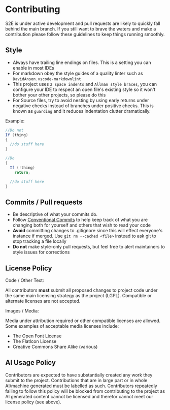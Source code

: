 # Contributing

S2E is under active development and pull requests are likely to quickly fall behind the main branch. If you still want to brave the waters and make a contribution please follow these guidelines to keep things running smoothly.

## Style

- Always have trailing line endings on files. This is a setting you can enable in most IDEs
- For markdown obey the style guides of a quality linter such as `DavidAnson.vscode-markdownlint`
- This project uses `2 space indents` and `Allman style braces`, you can configure your IDE to respect an open file's existing style so it won't bother your other projects, so please do this
- For Source files, try to avoid nesting by using early returns under negative checks instead of branches under positive checks. This is known as `guarding` and it reduces indentation clutter dramatically.

Example:

  ```cs
  //Do not
  If (thing)
  {
    //do stuff here
  }

  //Do
  {
    If (!thing)
      return;

    //do stuff here
  }
  ```

## Commits / Pull requests

- Be descriptive of what your commits do.
- Follow [Conventional Commits](https://www.conventionalcommits.org/en/v1.0.0/) to help keep track of what you are changing both for yourself and others that wish to read your code
- **Avoid** committing changes to .gitignore since this will effect everyone's instance if merged. Use `git rm --cached <file>` instead to ask git to stop tracking a file locally
- **Do not** make style-only pull requests, but feel free to alert maintainers to style issues for corrections

## License Policy

Code / Other Text:

All contributors **must** submit all proposed changes to project code under the same main licensing strategy as the project (LGPL). Compatible or alternate licenses are not accepted.

Images / Media:

Media under attribution required or other compatible licenses are allowed. Some examples of acceptable media licenses include:

- The Open Font License
- The FlatIcon License
- Creative Commons Share Alike (various)

## AI Usage Policy

Contributors are expected to have substantially created any work they submit to the project. Contributions that are in large part or in whole AI/machine generated must be labelled as such. Contributors repeatedly failing to follow this policy will be blocked from contributing to the project as AI generated content cannot be licensed and therefor cannot meet our license policy (see above).
